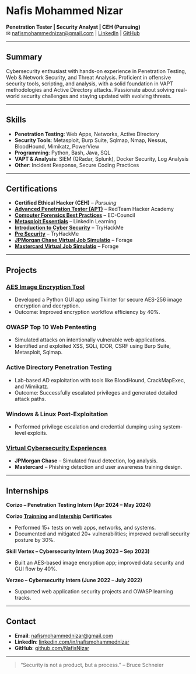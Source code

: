 # Nafis Mohammed Nizar

**Penetration Tester | Security Analyst | CEH (Pursuing)**  
✉ nafismohammednizar@gmail.com | [LinkedIn](https://linkedin.com/in/nafismohammednizar) | [GitHub](https://github.com/NafisNizar)

---

## Summary

Cybersecurity enthusiast with hands-on experience in Penetration Testing, Web & Network Security, and Threat Analysis. Proficient in offensive security tools, scripting, and analysis, with a solid foundation in VAPT methodologies and Active Directory attacks. Passionate about solving real-world security challenges and staying updated with evolving threats.

---

## Skills

- **Penetration Testing**: Web Apps, Networks, Active Directory
- **Security Tools**: Metasploit, Burp Suite, Sqlmap, Nmap, Nessus, BloodHound, Mimikatz, PowerView
- **Programming**: Python, Bash, Java, SQL
- **VAPT & Analysis**: SIEM (QRadar, Splunk), Docker Security, Log Analysis
- **Other**: Incident Response, Secure Coding Practices

---

## Certifications

- **Certified Ethical Hacker (CEH)** – *Pursuing*
- **[Advanced Penetration Tester (APT)](https://github.com/NafisNizar/NafisNizar/blob/main/Certificates/RedTeam-APT-Certificate.pdf)** – RedTeam Hacker Academy
- **[Computer Forensics Best Practices](https://github.com/NafisNizar/NafisNizar/blob/main/Certificates/EC-Council_Computer_Forensic_Best_Practices.png
)** – EC-Council
- **[Metasploit Essentials](https://github.com/NafisNizar/NafisNizar/blob/main/Certificates/Metasploit%20_LinkedIn_Learning_Certificate.pdf
)** – LinkedIn Learning
- **[Introduction to Cyber Security](https://github.com/NafisNizar/NafisNizar/blob/main/Certificates/TryHackMe-Introduction-to-Cyber-Security.png
)** – TryHackMe
- **[Pre Security](https://github.com/NafisNizar/NafisNizar/blob/main/Certificates/TryHackMe-Pre-Security.png
)** – TryHackMe
- **[JPMorgan Chase Virtual Job Simulatio](https://github.com/NafisNizar/NafisNizar/blob/main/Certificates/JPMorgan%20Chase%20%26%20Co._completion_certificate.pdf
)** – Forage
- **[Mastercard Virtual Job Simulatio](https://github.com/NafisNizar/NafisNizar/blob/main/Certificates/Mastercard_completion_certificate.pdf
)** – Forage

---

## Projects

### [AES Image Encryption Tool](https://github.com/NafisNizar/Image-Encryption-Decryption-using-AES)
- Developed a Python GUI app using Tkinter for secure AES-256 image encryption and decryption.
- Outcome: Improved encryption workflow efficiency by 40%.

### OWASP Top 10 Web Pentesting
- Simulated attacks on intentionally vulnerable web applications.
- Identified and exploited XSS, SQLi, IDOR, CSRF using Burp Suite, Metasploit, Sqlmap.

### Active Directory Penetration Testing
- Lab-based AD exploitation with tools like BloodHound, CrackMapExec, and Mimikatz.
- Outcome: Successfully escalated privileges and generated detailed attack paths.

### Windows & Linux Post-Exploitation
- Performed privilege escalation and credential dumping using system-level exploits.

### [Virtual Cybersecurity Experiences](#)
- **JPMorgan Chase** – Simulated fraud detection, log analysis.
- **Mastercard** – Phishing detection and user awareness training design.

---

## Internships

**Corizo – Penetration Testing Intern (Apr 2024 – May 2024)**

**Corizo [Trainning]() and [Intership](https://github.com/NafisNizar/NafisNizar/blob/main/Certificates/Corizo-Trainning.pdf) Certificates**

- Performed 15+ tests on web apps, networks, and systems.
- Documented and mitigated 20+ vulnerabilities; improved overall security posture by 30%.

**Skill Vertex – Cybersecurity Intern (Aug 2023 – Sep 2023)**  
- Built an AES-based image encryption app; improved data security and GUI flow by 40%.

**Verzeo – Cybersecurity Intern (June 2022 – July 2022)**  
- Supported web application security projects and OWASP learning tracks.

---

## Contact

- **Email**: nafismohammednizar@gmail.com  
- **LinkedIn**: [linkedin.com/in/nafismohammednizar](https://linkedin.com/in/nafismohammednizar)  
- **GitHub**: [github.com/NafisNizar](https://github.com/NafisNizar)

---

> “Security is not a product, but a process.” – Bruce Schneier
